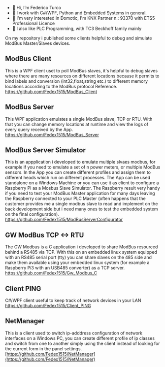 - 👋 Hi, I’m Federico Turco
- 👀 I work with C#/WPF, Python and Embedded Systems in general. 
- 👀 I'm very interested in Domotic, I'm KNX Partner n.: 93370 with ETS5 Professional Licence
- 👀 I also like PLC Programming, with TC3 Beckhoff family mainly
<!--- - 📫 Contacts: --->

On my repository i published some clients helpful to debug and simulate ModBus Master/Slaves devices.

## ModBus Client
This is a WPF client uset to poll ModBus slaves, it's helpful to debug slaves where there are many resources on different locations because it permits to bind labels and conversion (int32,float,string etc.) to different memory locations according to the ModBus protocol Reference.\
https://github.com/Fedex1515/ModBus_Client

## ModBus Server
This WPF application emulates a single ModBus slave, TCP or RTU. With that you can change memory locations at runtime and view the logs of every query received by the App.\
https://github.com/Fedex1515/ModBus_Server

## ModBus Server Simulator
This is an appplication i developed to emulate multiple slvaes modbus, for example if you need to emulate a set of n power meters, or multiple ModBus sensors. In the App you can create different profiles and assign them to different heads which run on different processes. The App can be used standalone on a Windows Machine or you can use it as client to configure a Raspberry PI as a Mosbus Slave Simulator. The Raspberry result very handy if you need to test your ModBus Master application for many days leaving the Raspberry connected to your PLC Master (often happens that the customer provides me a single modbus slave to read and implement on the back development side but i need many ones to test the embedded system on the final configuration).\
https://github.com/Fedex1515/ModBusServerConfigurator

## GW ModBus TCP <-> RTU
The GW Modbus is a C application i developed to share ModBus resourced behind a RS485 via TCP. With this on an embedded linux system equipped with an RS485 serial port (tty) you can share slaves on the 485 side and make them available using your embedded linux system (for example a Raspberry Pi3 with an USB485 converter) as a TCP server.\
https://github.com/Fedex1515/Gw_Modbus_C

## Client PING
C#/WPF client useful to keep track of network devices in your LAN
https://github.com/Fedex1515/Client_PING

## NetManager
This is a client used to switch ip-adddress configuration of network interfaces on a Windows PC, you can create different profile of ip classes and switch from one to another simply using the client instead of looking for the current form in the panel settings.\
[https://github.com/Fedex1515/NetManager](https://github.com/Fedex1515/NetManager)


<!--- - 🌱 I’m currently learning ...
- 💞️ I’m looking to collaborate on ...
- 📫 How to reach me ...--->
<!---
Fedex1515/Fedex1515 is a ✨ special ✨ repository because its `README.md` (this file) appears on your GitHub profile.
You can click the Preview link to take a look at your changes.
--->
